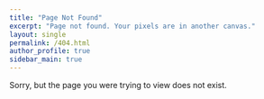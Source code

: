 ```yaml
---
title: "Page Not Found"
excerpt: "Page not found. Your pixels are in another canvas."
layout: single
permalink: /404.html
author_profile: true
sidebar_main: true
---
```


Sorry, but the page you were trying to view does not exist.
